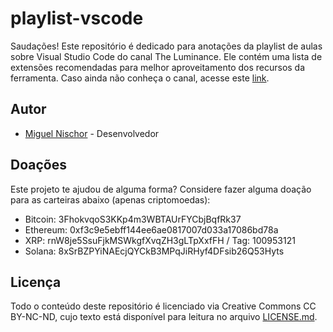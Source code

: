 # playlist-vscode

Saudações! Este repositório é dedicado para anotações da playlist de aulas sobre Visual Studio Code do canal The Luminance. Ele contém uma lista de extensões recomendadas para melhor aproveitamento dos recursos da ferramenta. Caso ainda não conheça o canal, acesse este [link](https://www.youtube.com/@TheLuminance-x8k).

## Autor

-   [Miguel Nischor](https://linkedin.com/in/mgnischor) - Desenvolvedor

## Doações

Este projeto te ajudou de alguma forma? Considere fazer alguma doação para as carteiras abaixo (apenas criptomoedas):

-   Bitcoin: 3FhokvqoS3KKp4m3WBTAUrFYCbjBqfRk37
-   Ethereum: 0xf3c9e5ebff144ee6ae0817007d033a17086bd78a
-   XRP: rnW8je5SsuFjkMSWkgfXvqZH3gLTpXxfFH / Tag: 100953121
-   Solana: 8xSrBZPYiNAEcjQYCkB3MPqJiRHyf4DFsib26Q53Hyts

## Licença

Todo o conteúdo deste repositório é licenciado via Creative Commons CC BY-NC-ND, cujo texto está disponível para leitura no arquivo [LICENSE.md](LICENSE.md).
